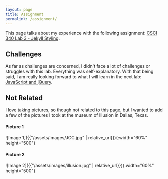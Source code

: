 ```yaml
---
layout: page
title: Assignment
permalink: /assignment/
---
```


This page talks about my experience with the following assignment: [CSCI 340 Lab 3 - Jekyll Styling](https://hendrix-cs.github.io/csci340/labs/jekyllmods.html).

## Challenges

As far as challenges are concerned, I didn't face a lot of challenges or struggles with this lab. Everything was self-explanatory. With that being said, I am really looking forward to what I will learn in the next lab: [JavaScript and jQuery](https://hendrix-cs.github.io/csci340/labs/javascript.html).

## Not Related

I love taking pictures, so though not related to this page, but I wanted to add a few of the pictures I took at the museum of Illusion in Dallas, Texas. 

#### Picture 1

![Image 1]({{"/assets/images/JCC.jpg" | relative_url}}){:width="60%" height="500"}


#### Picture 2

![Image 2]({{"/assets/images/illusion.jpg" | relative_url}}){:width="60%" height="500"}
